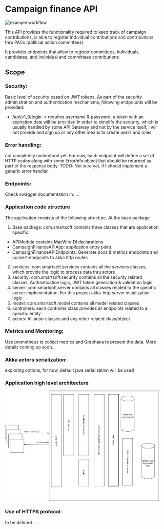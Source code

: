 # Campaign finance API
![example workflow](https://github.com/rockamorales/campaign-finance-api/actions/workflows/scala.yml/badge.svg)

This API provides the functionality required to keep track of campaign contributions, is able to register
individual contributions and contributions thru PACs (political action committees)

It provides endpoints that allow to register committees, individuals, candidates, and individual 
and committees contributions

## Scope
### Security: 
Basic level of security based on JWT tokens. As part of the security administration and authentication mechanisms, following endpoiunts will be provided:
   * /api/v1_0/login -> requires username & password, a token with an expiration date will be provided
In order to simplify the security, which is usually handled by some API Gateway and not by the service itself, I will not provide and sign up or any other means to create users and roles
### Error handling: 
not completely understood yet. For now, each endpoint will define a set of HTTP codes along with some ErrorInfo object that should be returned as part of the response body. *TODO:* Not sure yet, if I should implement a generic error handler

### Endpoints:
   Check swagger documentation in: ...

### Application code structure
The application consists of the following structure. At the base package
1. Base package: com.smartsoft contains three classes that are application specific: 
  - APIModule contains MacWire DI declarations
  - CampaignFinanceAPIApp: application entry point. 
  - CampaignFinanceAPIEndpoints: Generate docs & metrics endpoints and convert endpoints to akka http routes
2. services: com.smartsoft.services contains all the services classes, which provide the logic to process data thru actors
3. security: com.smartsoft.security contains all the security related classes, Authentication logic, JWT token generation & validation logic
4. server: com.smartsoft.server contains all classes related to the specific server implementation. For this project akka-http server initialization logic
5. model: com.smartsoft.model contains all model related classes
6. controllers: each controller class provides all endpoints related to a specific entity
7. actors: All actor classes and any other related class/object

### Metrics and Monitoring: 
Use prometheus to collect metrics and Graphana to present the data. More details coming up soon...

### Akka actors serialization: 
exploring options, for now, default java serialization will be used

### Application high level architecture

![](docs/API_Architecture.png "Application Architecture")

### Use of HTTPS protocol: 
to be defined ...



